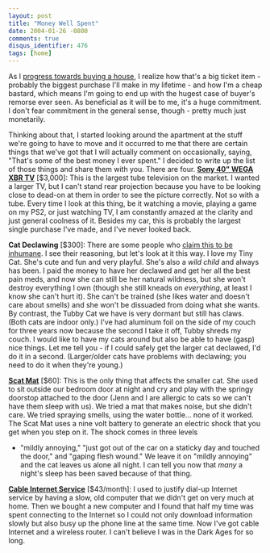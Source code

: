 ```yaml
---
layout: post
title: "Money Well Spent"
date: 2004-01-26 -0800
comments: true
disqus_identifier: 476
tags: [home]
---
```

As I [progress towards buying a
house](/archive/2004/01/25/progress-towards-the-house.aspx), I realize
how that's a big ticket item - probably the biggest purchase I'll make
in my lifetime - and how I'm a cheap bastard, which means I'm going to
end up with the hugest case of buyer's remorse ever seen. As beneficial
as it will be to me, it's a huge commitment. I don't fear commitment in
the general sense, though - pretty much just monetarily.

 Thinking about that, I started looking around the apartment at the
stuff we're going to have to move and it occurred to me that there are
certain things that we've got that I will actually comment on
occasionally, saying, "That's some of the best money I ever spent." I
decided to write up the list of those things and share them with you.
There are four.
 **[Sony 40" WEGA XBR
TV](http://www.sonystyle.com/is-bin/INTERSHOP.enfinity/eCS/Store/en/-/USD/SY_DisplayProductInformation-Start;sid=66Xkkxac7unk1laJrWbumFmSbqD8CqUGcME=?CategoryName=tv_WEGAShowcase_WEGAShop_36to40TVsWEGAshowcase&ProductSKU=KV40XBRKIT&Dept=tv&Boutique=wega)**
[$3,000]: This is the largest tube television on the market. I wanted a
larger TV, but I can't stand rear projection because you have to be
looking close to dead-on at them in order to see the picture correctly.
Not so with a tube. Every time I look at this thing, be it watching a
movie, playing a game on my PS2, or just watching TV, I am constantly
amazed at the clarity and just general coolness of it. Besides my car,
this is probably the largest single purchase I've made, and I've never
looked back.

 **Cat Declawing** [$300]: There are some people who [claim this to be
inhumane](http://www.avar.org/avar_cat_declawing.html). I see their
reasoning, but let's look at it this way. I love my Tiny Cat. She's cute
and fun and very playful. She's also a *wild child* and always has been.
I paid the money to have her declawed and get her all the best pain
meds, and now she can still be her natural wildness, but she won't
destroy everything I own (though she still kneads on *everything*, at
least I know she can't hurt it). She can't be trained (she likes water
and doesn't care about smells) and she won't be dissuaded from doing
what she wants. By contrast, the Tubby Cat we have is very dormant but
still has claws. (Both cats are indoor only.) I've had aluminum foil on
the side of my couch for three years now because the second I take it
off, Tubby shreds my couch. I would like to have my cats around but also
be able to have (gasp) nice things. Let me tell you - if I could safely
get the larger cat declawed, I'd do it in a second. (Larger/older cats
have problems with declawing; you need to do it when they're young.)

 **[Scat
Mat](http://www.drsfostersmith.com/product/prod_display.cfm?pcatid=668&Ne=40000&R=692&N=2002+2017)**
[$60]: This is the only thing that affects the smaller cat. She used to
sit outside our bedroom door at night and cry and play with the springy
doorstop attached to the door (Jenn and I are allergic to cats so we
can't have them sleep with us). We tried a mat that makes noise, but she
didn't care. We tried spraying smells, using the water bottle... none of
it worked. The Scat Mat uses a nine volt battery to generate an electric
shock that you get when you step on it. The shock comes in three levels
- "mildly annoying," "just got out of the car on a staticky day and
touched the door," and "gaping flesh wound." We leave it on "mildly
annoying" and the cat leaves us alone all night. I can tell you now that
*many* a night's sleep has been saved because of that thing.

 **[Cable Internet
Service](http://www.comcast.com/Benefits/CHSIBenefits.asp?LinkID=21)**
[$43/month]: I used to justify dial-up Internet service by having a
slow, old computer that we didn't get on very much at home. Then we
bought a new computer and I found that half my time was spent connecting
to the Internet so I could not only download information slowly but also
busy up the phone line at the same time. Now I've got cable Internet and
a wireless router. I can't believe I was in the Dark Ages for so long.

